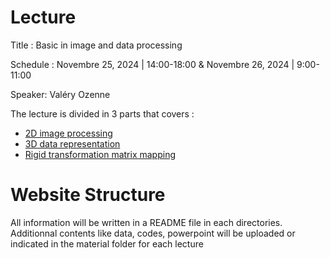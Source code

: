 # Lecture 

Title : Basic in image and data processing

Schedule : Novembre 25, 2024 | 14:00-18:00 & Novembre 26, 2024 | 9:00-11:00

Speaker: Valéry Ozenne

The lecture is divided in 3 parts that covers :

* [2D image processing](Lecture1#)
* [3D data representation](Lecture2#)
* [Rigid transformation matrix mapping](Lecture3#)

# Website Structure

All information will be written in a README file in each directories. Additionnal contents like data, codes, powerpoint will be uploaded or indicated in the material folder for each lecture

